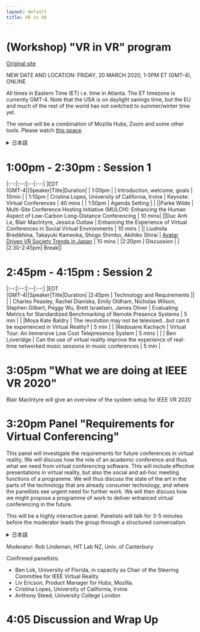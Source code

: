 ```yaml
---
layout: default
title: VR in VR
---
```


# (Workshop) "VR in VR" program
[Original site](https://sites.google.com/view/vrinvr2020)

NEW DATE AND LOCATION: 
FRIDAY, 20 MARCH 2020, 1-5PM ET (GMT-4), ONLINE

All times in Eastern Time (ET) i.e. time in Atlanta. The ET timezone is currently GMT-4. Note that the USA is on daylight savings time, but the EU and much of the rest of the world has not switched to summer/winter time yet.

The venue will be a combination of Mozilla Hubs, Zoom and some other tools. Please watch [this space](https://sites.google.com/view/vrinvr2020/program).


<details><summary>日本語</summary>新しい日付と場所：2020年3月20日金曜日 東部標準時(GMT-4) 午後1時から5時 オンラインにて。
すべての時間は東部標準時間（ET）、つまりアトランタ時間です。 ETタイムゾーンはGMT-4です。米国は夏時間になっていますが、EUおよびその他の多くの国ではまだ夏時間/冬時間に切り替えていないことに注意してください。<br>
会場は、Mozilla Hubs、Zoom、およびその他のツールの組み合わせになります。<a href="https://sites.google.com/view/vrinvr2020/program">このスペース</a>を見てください。
</details>

# 1:00pm - 2:30pm : Session 1

|:--:|:--:|:--|:--:|
|EDT<br>(GMT-4)|Speaker|Title|Duration|
| 1:00pm | | Introduction, welcome, goals | 10min |
| 1:10pm | Cristina Lopes, University of California, Irvine | Keynote: Virtual Conferences | 40 mins |
| 1:50pm | Agenda Setting | |
||Parke Wilde | Multi-Site Conference Hosting Initiative (MULCH): Enhancing the Human Aspect of Low-Carbon Long-Distance Conferencing | 10 mins|
||Duc Anh Le, Blair MacIntyre, Jessica Outlaw | Enhancing the Experience of Virtual Conferences in Social Virtual Environments | 10 mins |
|| Liudmila Bredikhina, Takayuki Kameoka, Shogo Shimbo, Akihiko Shirai | <a href="https://calendar.google.com/calendar/r/eventedit?text=%5BVRinVR+Session+1%5D+(Hubs)+1410-+Avatar+Driven+VR+Society+Trends+in+Japan&details=Avatar+Driven+VR+Society+Trends+in+Japan%0ALiudmila+Bredikhina,+Takayuki+Kameoka,+Shogo+Shimbo,+Akihiko+Shirai%0A%0AURL:+%3Ca+href%3D%27https://hub.link/U9naqtM%27%3E%27https://hub.link/U9naqtM%27%3C/a%3E%0A&dates=20200320T141000/20200320T142000&ctz=America/Detroit&sf=true">Avatar Driven VR Society Trends in Japan</a> | 10 mins |
|2:20pm | Discussion | |
|2:30-2:45pm| Break||

# 2:45pm - 4:15pm : Session 2

|:--:|:--:|:--|:--:|
|EDT</br>(GMT-4)|Speaker|Title|Duration|
|2:45pm | Technology and Requirements ||
| | Charles Peasley, Rachel Dianiska, Emily Oldham, Nicholas Wilson, Stephen Gilbert, Peggy Wu, Brett Israelsen, James Oliver | Evaluating Metrics for Standardized Benchmarking of Remote Presence Systems | 5 min |
| |Moya Kate Baldry | The revolution may not be televised…but can it be experienced in Virtual Reality? | 5 min |
| |Redouane Kachach | Virtual Tour: An Immersive Low Cost Telepresence System | 5 mins |
| | Ben Loveridge | Can the use of virtual reality improve the experience of real-time networked music sessions in music conferences | 5 min |

# 3:05pm "What we are doing at IEEE VR 2020" 

Blair MacIntyre will give an overview of the system setup for IEEE VR 2020

# 3:20pm  Panel "Requirements for Virtual Conferencing"

This panel will investigate the requirements for future conferences in virtual reality. We will discuss how the role of an academic conference and thus what we need from virtual conferencing software. This will include effective presentations in virtual reality, but also the social and ad-hoc meeting functions of a programme. We will thus discuss the state of the art in the parts of the technology that are already consumer technology, and where the panellists see urgent need for further work. We will then discuss how we might propose a programme of work to deliver enhanced virtual conferencing in the future.

This will be a highly interactive panel. Panelists will talk for 3-5 minutes before the moderator leads the group through a structured conversation. 

<details><summary>日本語</summary>
このパネルは、VRによる将来の会議の要件を調査します。
学術会議の役割と、VR会議ソフトウェアに必要なものについてディスカッションします。
これはVRでの効果的なプレゼンテーションだけでなく、プログラムのソーシャルおよびアドホックなミーティング機能も含まれます。
すでに消費者向け技術である技術の部分、およびパネリストがさらなる作業が緊急に必要であると考える技術の現状について議論します。
次に、将来の強化されたVR会議を実現するための作業プログラムを提案する方法について説明します。<br>
これは非常にインタラクティブなパネルになります。
モデレーターが構造化したまとめをする前に、パネリストが3～5分間のトークを持ちます。
</details>

Moderator: Rob Lindeman, HIT Lab NZ, Univ. of Canterbury

Confirmed panellists:
- Ben Lok, University of Florida, in capacity as Chair of the Steering Committee for IEEE Virtual Reality
- Liv Ericson, Product Manager for Hubs, Mozilla.
- Cristina Lopes, University of California, Irvine
- Anthony Steed, University College London


# 4:05 Discussion and Wrap Up

<!--
# Testing for Hubs
[Avatar Driven VR Society Trends in Japan]<https://hub.link/fYnpc8m>
<iframe src="https://hubs.mozilla.com/fYnpc8m/avatar-driven-vr-society-trends-in-japan/?embed_token=94190ebbd6a6531cf42dc1a4eb92aeb1" style="width: 1024px; height: 768px;" allow="microphone; camera; vr; speaker;"></iframe>
-->

[Avatar Driven VR Society Trends in Japan]: https://pbs.twimg.com/media/ETZiFyNVAAEe7rj?format=jpg&name=large "Avatar Driven VR Society Trends in Japan"

